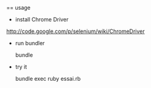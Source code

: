 == usage
- install Chrome Driver

http://code.google.com/p/selenium/wiki/ChromeDriver

- run bundler

  bundle

- try it

  bundle exec ruby essai.rb
